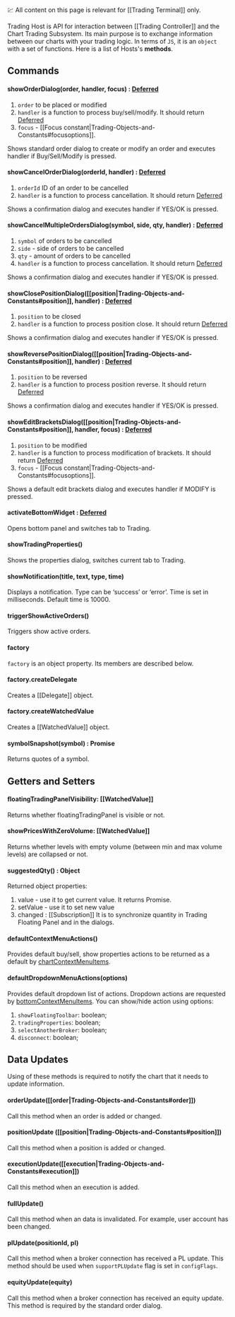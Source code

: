 :chart: All content on this page is relevant for [[Trading Terminal]] only.

Trading Host is API for interaction between [[Trading Controller]] and the Chart Trading Subsystem. Its main purpose is to exchange information between our charts with your trading logic. In terms of `JS`, it is an `object` with a set of functions. Here is a list of Hosts's **methods**.

## Commands

#### showOrderDialog(order, handler, focus) : [Deferred](https://api.jquery.com/category/deferred-object/)
1. `order` to be placed or modified
2. `handler` is a function to process buy/sell/modify. It should return [Deferred](https://api.jquery.com/category/deferred-object/)
3. `focus` - [[Focus constant|Trading-Objects-and-Constants#focusoptions]].

Shows standard order dialog to create or modify an order and executes handler if Buy/Sell/Modify is pressed.

#### showCancelOrderDialog(orderId, handler) : [Deferred](https://api.jquery.com/category/deferred-object/)
1. `orderId` ID of an order to be cancelled
2. `handler` is a function to process cancellation. It should return [Deferred](https://api.jquery.com/category/deferred-object/)

Shows a confirmation dialog and executes handler if YES/OK is pressed.

#### showCancelMultipleOrdersDialog(symbol, side, qty, handler) : [Deferred](https://api.jquery.com/category/deferred-object/)
1. `symbol` of orders to be cancelled
2. `side` - side of orders to be cancelled
3. `qty` - amount of orders to be cancelled
4. `handler` is a function to process cancellation. It should return [Deferred](https://api.jquery.com/category/deferred-object/)

Shows a confirmation dialog and executes handler if YES/OK is pressed.

#### showClosePositionDialog([[position|Trading-Objects-and-Constants#position]], handler) : [Deferred](https://api.jquery.com/category/deferred-object/)
1. `position` to be closed
2. `handler` is a function to process position close. It should return [Deferred](https://api.jquery.com/category/deferred-object/)

Shows a confirmation dialog and executes handler if YES/OK is pressed.

#### showReversePositionDialog([[position|Trading-Objects-and-Constants#position]], handler) : [Deferred](https://api.jquery.com/category/deferred-object/)
1. `position` to be reversed
2. `handler` is a function to process position reverse. It should return [Deferred](https://api.jquery.com/category/deferred-object/)

Shows a confirmation dialog and executes handler if YES/OK is pressed.

#### showEditBracketsDialog([[position|Trading-Objects-and-Constants#position]], handler, focus) : [Deferred](https://api.jquery.com/category/deferred-object/)
1. `position` to be modified
2. `handler` is a function to process modification of brackets. It should return [Deferred](https://api.jquery.com/category/deferred-object/)
3. `focus` - [[Focus constant|Trading-Objects-and-Constants#focusoptions]].

Shows a default edit brackets dialog and executes handler if MODIFY is pressed.

#### activateBottomWidget : [Deferred](https://api.jquery.com/category/deferred-object/)
Opens bottom panel and switches tab to Trading.

#### showTradingProperties()
Shows the properties dialog, switches current tab to Trading.

#### showNotification(title, text, type, time)
Displays a notification. Type can be ‘success’ or ‘error’. Time is set in milliseconds. Default time is 10000.

#### triggerShowActiveOrders()
Triggers show active orders.

#### factory
`factory` is an object property. Its members are described below.

#### factory.createDelegate
Creates a [[Delegate]] object.

#### factory.createWatchedValue
Creates a [[WatchedValue]] object.

#### symbolSnapshot(symbol) : Promise
Returns quotes of a symbol.

## Getters and Setters

#### floatingTradingPanelVisibility: [[WatchedValue]]
Returns whether floatingTradingPanel is visible or not.

#### showPricesWithZeroVolume: [[WatchedValue]]
Returns whether levels with empty volume (between min and max volume levels) are collapsed or not.

#### suggestedQty() : Object
Returned object properties:
1. value - use it to get current value. It returns Promise.
2. setValue - use it to set new value
3. changed : [[Subscription]]
It is to synchronize quantity in Trading Floating Panel and in the dialogs.

#### defaultContextMenuActions()
Provides default buy/sell, show properties actions to be returned as a default by [chartContextMenuItems](Trading-Controller#chartcontextmenuitemse).

#### defaultDropdownMenuActions(options)
Provides default dropdown list of actions. Dropdown actions are requested by [bottomContextMenuItems](Trading-Controller#bottomcontextmenuitems).
You can show/hide action using options:
1. `showFloatingToolbar`: boolean;
2. `tradingProperties`: boolean;
3. `selectAnotherBroker`: boolean;
4. `disconnect`: boolean;

## Data Updates
Using of these methods is required to notify the chart that it needs to update information.

#### orderUpdate([[order|Trading-Objects-and-Constants#order]])
Call this method when an order is added or changed.

#### positionUpdate ([[position|Trading-Objects-and-Constants#position]])
Call this method when a position is added or changed.

#### executionUpdate([[execution|Trading-Objects-and-Constants#execution]])
Call this method when an execution is added.

#### fullUpdate()
Call this method when an data is invalidated. For example, user account has been changed.

#### plUpdate(positionId, pl)
Call this method when a broker connection has received a PL update. This method should be used when `supportPLUpdate` flag is set in `configFlags`.

#### equityUpdate(equity)
Call this method when a broker connection has received an equity update. This method is required by the standard order dialog.
